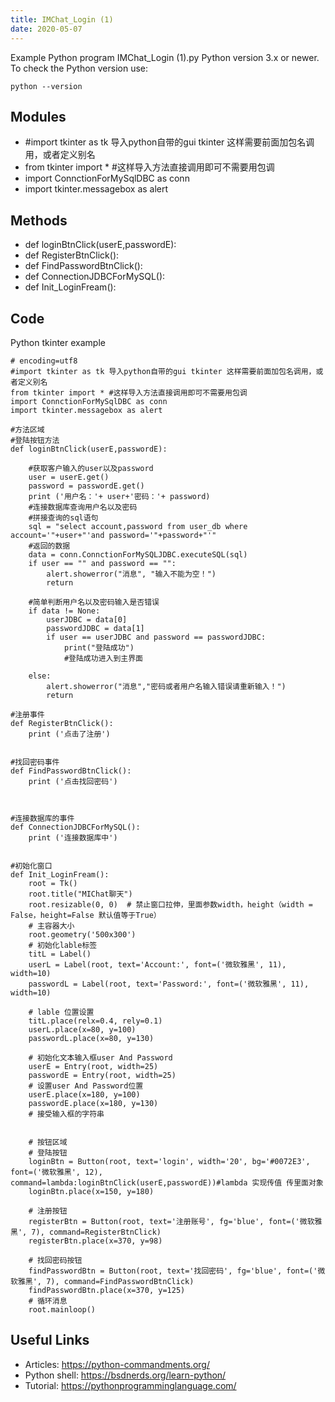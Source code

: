 ```yaml
---
title: IMChat_Login (1)
date: 2020-05-07
---
```

Example Python program IMChat_Login (1).py
Python version 3.x or newer.
To check the Python version use:

    python --version

## Modules

* #import tkinter as tk 导入python自带的gui tkinter 这样需要前面加包名调用，或者定义别名
* from tkinter import * #这样导入方法直接调用即可不需要用包调
* import ConnctionForMySqlDBC as conn
* import tkinter.messagebox as alert

## Methods

* def loginBtnClick(userE,passwordE):
* def RegisterBtnClick():
* def FindPasswordBtnClick():
* def ConnectionJDBCForMySQL():
* def Init_LoginFream():

## Code

Python tkinter example

    # encoding=utf8
    #import tkinter as tk 导入python自带的gui tkinter 这样需要前面加包名调用，或者定义别名
    from tkinter import * #这样导入方法直接调用即可不需要用包调
    import ConnctionForMySqlDBC as conn
    import tkinter.messagebox as alert
    
    #方法区域
    #登陆按钮方法
    def loginBtnClick(userE,passwordE):
    
        #获取客户输入的user以及password
        user = userE.get()
        password = passwordE.get()
        print ('用户名：'+ user+'密码：'+ password)
        #连接数据库查询用户名以及密码
        #拼接查询的sql语句
        sql = "select account,password from user_db where account='"+user+"'and password='"+password+"'"
        #返回的数据
        data = conn.ConnctionForMySQLJDBC.executeSQL(sql)
        if user == "" and password == "":
            alert.showerror("消息", "输入不能为空！")
            return
    
        #简单判断用户名以及密码输入是否错误
        if data != None:
            userJDBC = data[0]
            passwordJDBC = data[1]
            if user == userJDBC and password == passwordJDBC:
                print("登陆成功")
                #登陆成功进入到主界面
    
        else:
            alert.showerror("消息","密码或者用户名输入错误请重新输入！")
            return
    
    #注册事件
    def RegisterBtnClick():
        print ('点击了注册')
    
    
    #找回密码事件
    def FindPasswordBtnClick():
        print ('点击找回密码')
    
    
    
    #连接数据库的事件
    def ConnectionJDBCForMySQL():
        print ('连接数据库中')
    
    
    #初始化窗口
    def Init_LoginFream():
        root = Tk()
        root.title("MIChat聊天")
        root.resizable(0, 0)  # 禁止窗口拉伸，里面参数width，height（width = False，height=False 默认值等于True）
        # 主容器大小
        root.geometry('500x300')
        # 初始化lable标签
        titL = Label()
        userL = Label(root, text='Account:', font=('微软雅黑', 11), width=10)
        passwordL = Label(root, text='Password:', font=('微软雅黑', 11), width=10)
    
        # lable 位置设置
        titL.place(relx=0.4, rely=0.1)
        userL.place(x=80, y=100)
        passwordL.place(x=80, y=130)
    
        # 初始化文本输入框user And Password
        userE = Entry(root, width=25)
        passwordE = Entry(root, width=25)
        # 设置user And Password位置
        userE.place(x=180, y=100)
        passwordE.place(x=180, y=130)
        # 接受输入框的字符串
    
    
        # 按钮区域
        # 登陆按钮
        loginBtn = Button(root, text='login', width='20', bg='#0072E3', font=('微软雅黑', 12), command=lambda:loginBtnClick(userE,passwordE))#lambda 实现传值 传里面对象
        loginBtn.place(x=150, y=180)
    
        # 注册按钮
        registerBtn = Button(root, text='注册账号', fg='blue', font=('微软雅黑', 7), command=RegisterBtnClick)
        registerBtn.place(x=370, y=98)
    
        # 找回密码按钮
        findPasswordBtn = Button(root, text='找回密码', fg='blue', font=('微软雅黑', 7), command=FindPasswordBtnClick)
        findPasswordBtn.place(x=370, y=125)
        # 循环消息
        root.mainloop()

## Useful Links

- Articles: https://python-commandments.org/
- Python shell: https://bsdnerds.org/learn-python/
- Tutorial: https://pythonprogramminglanguage.com/
